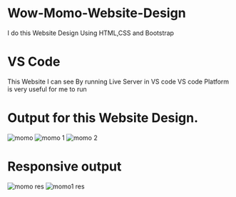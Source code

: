 # Wow-Momo-Website-Design
I do this Website Design Using HTML,CSS and Bootstrap

# VS Code 
This Website I can see By running Live Server in VS code
VS code Platform is very useful for me to run  

# Output for this Website Design.
![momo](https://github.com/Rajeswari-28/Wow-Momo-Website-Design/assets/128280511/18bccd21-e14c-4e51-9f51-456a908467a7)
![momo 1](https://github.com/Rajeswari-28/Wow-Momo-Website-Design/assets/128280511/fca5935a-0682-42c2-9b0c-a1cfe9546c7f)
![momo 2](https://github.com/Rajeswari-28/Wow-Momo-Website-Design/assets/128280511/7d65cd0c-d853-409b-bbd1-497b7b7f6a17)

# Responsive output
![momo res](https://github.com/Rajeswari-28/Wow-Momo-Website-Design/assets/128280511/6b886dee-4cea-4b15-9922-8cc15d84213a)
![momo1 res](https://github.com/Rajeswari-28/Wow-Momo-Website-Design/assets/128280511/5950277c-fc15-4d0d-9c74-c9a3740ece9c)




